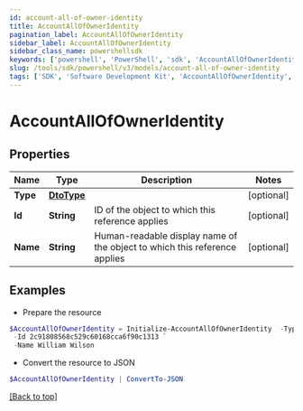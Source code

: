 ```yaml
---
id: account-all-of-owner-identity
title: AccountAllOfOwnerIdentity
pagination_label: AccountAllOfOwnerIdentity
sidebar_label: AccountAllOfOwnerIdentity
sidebar_class_name: powershellsdk
keywords: ['powershell', 'PowerShell', 'sdk', 'AccountAllOfOwnerIdentity', 'AccountAllOfOwnerIdentity'] 
slug: /tools/sdk/powershell/v3/models/account-all-of-owner-identity
tags: ['SDK', 'Software Development Kit', 'AccountAllOfOwnerIdentity', 'AccountAllOfOwnerIdentity']
---
```



# AccountAllOfOwnerIdentity

## Properties

Name | Type | Description | Notes
------------ | ------------- | ------------- | -------------
**Type** | [**DtoType**](dto-type) |  | [optional] 
**Id** | **String** | ID of the object to which this reference applies | [optional] 
**Name** | **String** | Human-readable display name of the object to which this reference applies | [optional] 

## Examples

- Prepare the resource
```powershell
$AccountAllOfOwnerIdentity = Initialize-AccountAllOfOwnerIdentity  -Type null `
 -Id 2c91808568c529c60168cca6f90c1313 `
 -Name William Wilson
```

- Convert the resource to JSON
```powershell
$AccountAllOfOwnerIdentity | ConvertTo-JSON
```


[[Back to top]](#) 

